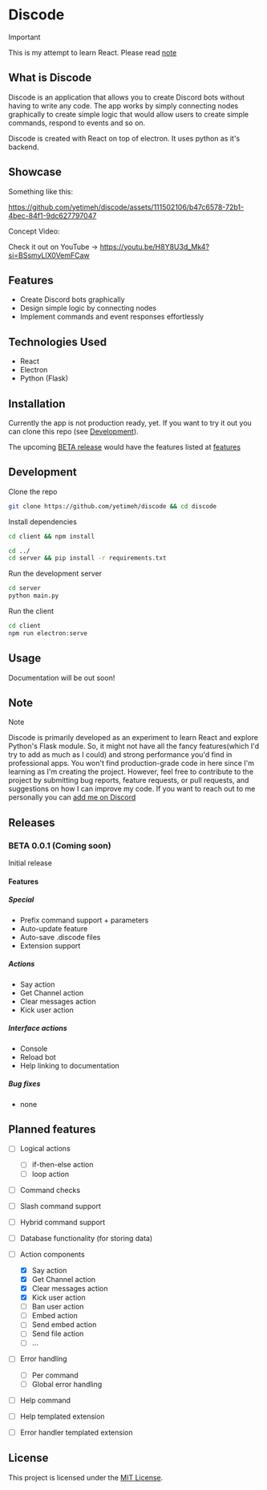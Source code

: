 # Discode

> [!IMPORTANT]  
> This is my attempt to learn React. Please read [note](#note)




## What is  Discode

Discode is an application that allows you to create Discord bots without having to write any code. The app works by simply connecting nodes graphically to create simple logic that would allow users to create simple commands, respond to events and so on.

Discode is created with React on top of electron. It uses python as it's backend.

## Showcase

Something like this:



https://github.com/yetimeh/discode/assets/111502106/b47c6578-72b1-4bec-84f1-9dc627797047



Concept Video:

Check it out on YouTube -> https://youtu.be/H8Y8U3d_Mk4?si=BSsmyLlX0VemFCaw



## Features

- Create Discord bots graphically
- Design simple logic by connecting nodes
- Implement commands and event responses effortlessly

## Technologies Used

- React
- Electron
- Python (Flask)

## Installation

Currently the app is not production ready, yet. If you want to try it out you can clone this repo (see [Development](#development)).

The upcoming [BETA release](#beta-001-coming-soon) would have the features listed at [features](#features-1)


## Development

Clone the repo

```bash
git clone https://github.com/yetimeh/discode && cd discode

```

Install dependencies

```bash
cd client && npm install
```

```bash
cd ../
cd server && pip install -r requirements.txt
```

Run the development server

```bash
cd server
python main.py
```

Run the client 
```bash
cd client
npm run electron:serve
```

## Usage

Documentation will be out soon!


## Note

> [!NOTE]  
> Discode is primarily developed as an experiment to learn React and explore Python's Flask module. So, it might not have all the fancy features(which I'd try to add as much as I could) and strong performance you'd find in professional apps. You won't find production-grade code in here since I'm learning as I'm creating the project. However, feel free to contribute to the project by submitting bug reports, feature requests, or pull requests, and suggestions on how I can improve my code. If you want to reach out to me personally you can [add me on Discord](https://discordapp.com/users/652407551849267200)


## Releases

### BETA 0.0.1 (Coming soon)

Initial release

#### Features

##### Special

- Prefix command support + parameters
- Auto-update feature 
- Auto-save .discode files
- Extension support


##### Actions

- Say action
- Get Channel action
- Clear messages action
- Kick user action

##### Interface actions

- Console
- Reload bot
- Help linking to documentation

##### Bug fixes

- none


## Planned features

- [ ] Logical actions
    
    - [ ] if-then-else action
    - [ ] loop action

- [ ] Command checks

- [ ] Slash command support

- [ ] Hybrid command support

- [ ] Database functionality (for storing data)

- [ ] Action components

    - [x] Say action
    - [x] Get Channel action
    - [x] Clear messages action
    - [x] Kick user action
    - [ ] Ban user action
    - [ ] Embed action
    - [ ] Send embed action
    - [ ] Send file action
    - [ ] ...

- [ ] Error handling
    
    - [ ] Per command
    - [ ] Global error handling

- [ ] Help command

- [ ] Help templated extension

- [ ] Error handler templated extension






## License

This project is licensed under the [MIT License](LICENSE).
